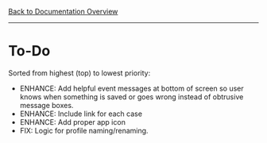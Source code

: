 [Back to Documentation Overview](README.md)

---

# To-Do

Sorted from highest (top) to lowest priority:

- ENHANCE: Add helpful event messages at bottom of screen so user knows when something is saved or goes wrong instead of obtrusive message boxes.
- ENHANCE: Include link for each case
- ENHANCE: Add proper app icon
- FIX: Logic for profile naming/renaming.
